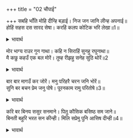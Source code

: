 +++
title = "02 चौपाई"

+++
सबहि भाँति मोहि दीन्हि बड़ाई। निज जन जानि लीन्ह अपनाई॥  
होहिं सहस दस सारद सेषा। करहिं कलप कोटिक भरि लेखा॥1॥  

<details><summary>भावार्थ</summary>

आपने मुझे सभी प्रकार से बडाई दी और अपना जन जानकर अना लिया। यदि दस हजार सरस्वती और शेष हों और करोडों कल्पों तक गणना करते हैं॥1॥
</details>

मोर भाग्य राउर गुन गाथा। कहि न सिराहिं सुनहु रघुनाथा॥  
मै कछु कहउँ एक बल मोरें। तुम्ह रीझहु सनेह सुठि थोरें॥2  

<details><summary>भावार्थ</summary>

तो भी हे रघुनाथ! मेरे सौभाग्य और आपके गुणों की कथा कहकर समाप्त नहीं की जा सकती। मैं जो कुछ कह रहा हूँ, वह अपने इस एक ही बल पर कि आप अत्यन्त थोडे प्रेम से प्रसन्न हो जाते हैं॥2॥
</details>

बार बार मागउँ कर जोरें। मनु परिहरै चरन जनि भोरें॥  
सुनि बर बचन प्रेम जनु पोषे। पूरनकाम रामु परितोषे॥3॥  

<details><summary>भावार्थ</summary>

मैं बार बार हाथ जोडकर यह माँगता हूँ कि मेरा मन भूलकर भी आपके चरणों को न छोडे। जनकजी के श्रेष्ठ वचनों को सुनकर, जो मानो प्रेम से पुष्ट किए हुए थे, पूर्ण काम श्री रामचन्द्र जी सन्तुष्ट हुए॥3॥
</details>

करि बर बिनय ससुर सनमाने। पितु कौसिक बसिष्ठ सम जाने॥  
बिनती बहुरि भरत सन कीन्ही। मिलि सप्रेमु पुनि आसिष दीन्ही॥4॥  

<details><summary>भावार्थ</summary>

उन्होंने सुन्दर विनती करके पिता दशरथजी, गुरु विश्वामित्र और कुलगुरु वशिष्ठजी के समान जानकर ससुर जनकजी का सम्मान किया। फिर जनकजी ने भरतजी से विनती की और प्रेम के साथ मिलकर उन्हें आशीर्वाद दिया॥4॥
</details>

